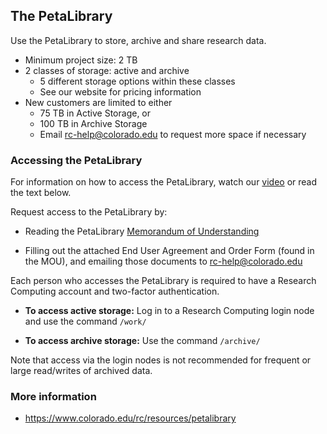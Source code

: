 ## The PetaLibrary

Use the PetaLibrary to store, archive and share research data.

- Minimum project size: 2 TB
- 2 classes of storage: active and archive
     * 5 different storage options within these classes
     * See our website for pricing information
- New customers are limited to either
     * 75 TB in Active Storage, or
     * 100 TB in Archive Storage
     * Email rc-help@colorado.edu to request more space if necessary


### Accessing the PetaLibrary

For information on how to access the PetaLibrary, watch our
[video](https://youtu.be/i1TVYj4OQOY) or read the text below.

Request access to the PetaLibrary by:

- Reading the PetaLibrary [Memorandum of
  Understanding](https://www.colorado.edu/rc/sites/default/files/attached-files/petalibrarymou.pdf)

- Filling out the attached End User Agreement and Order Form (found in
  the MOU), and emailing those documents to rc-help@colorado.edu

Each person who accesses the PetaLibrary is required to have a
Research Computing account and two-factor authentication.

- **To access active storage:** Log in to a Research Computing login
    node and use the command `/work/`

- **To access archive storage:** Use the command `/archive/`

Note that access via the login nodes is not recommended for frequent
or large read/writes of archived data.


### More information

* https://www.colorado.edu/rc/resources/petalibrary
